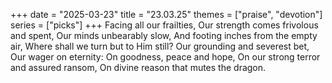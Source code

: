 +++
date = "2025-03-23"
title = "23.03.25"
themes = ["praise", "devotion"]
series = ["picks"]
+++
Facing all our frailties,
Our strength comes frivolous and spent,
Our minds unbearably slow,
And footing inches from the empty air,
Where shall we turn but to Him still?
Our grounding and severest bet,
Our wager on eternity:
On goodness, peace and hope,
On our strong terror and assured ransom,
On divine reason that mutes the dragon.
